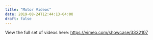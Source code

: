 ```yaml
---
title: "Motor Videos"
date: 2019-08-24T12:44:13-04:00
draft: false
---
```


View the full set of videos here: https://vimeo.com/showcase/3332107